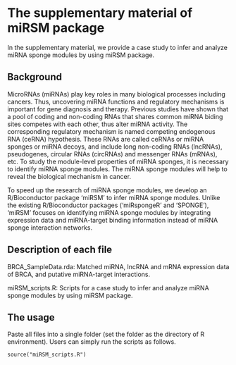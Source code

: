 # The supplementary material of miRSM package
In the supplementary material, we provide a case study to infer and analyze miRNA sponge modules by using miRSM package.

## Background
MicroRNAs (miRNAs) play key roles in many biological processes including cancers. Thus, uncovering miRNA functions and regulatory mechanisms is important for gene diagnosis and therapy. Previous studies have shown that a pool of coding and non-coding RNAs that shares common miRNA biding sites competes with each other, thus alter miRNA activity. The corresponding regulatory mechanism is named competing endogenous RNA (ceRNA) hypothesis. These RNAs are called ceRNAs or miRNA sponges or miRNA decoys, and include long non-coding RNAs (lncRNAs), pseudogenes, circular RNAs (circRNAs) and messenger RNAs (mRNAs), etc. To study the module-level properties of miRNA sponges, it is necessary to identify miRNA sponge modules. The miRNA sponge modules will help to reveal the biological mechanism in cancer.

To speed up the research of miRNA sponge modules, we develop an R/Bioconductor package ‘miRSM’ to infer miRNA sponge modules. Unlike the existing R/Bioconductor packages (‘miRspongeR’ and ‘SPONGE’), ‘miRSM’ focuses on identifying miRNA sponge modules by integrating expression data and miRNA-target binding information instead of miRNA sponge interaction networks. 

## Description of each file
BRCA_SampleData.rda: Matched miRNA, lncRNA and mRNA expression data of BRCA, and putative miRNA-target interactions.

miRSM_scripts.R: Scripts for a case study to infer and analyze miRNA sponge modules by using miRSM package.

## The usage
Paste all files into a single folder (set the folder as the directory of R environment). Users can simply run the scripts as follows.

```{r echo=FALSE, results='hide', message=FALSE}
source("miRSM_scripts.R")
```

